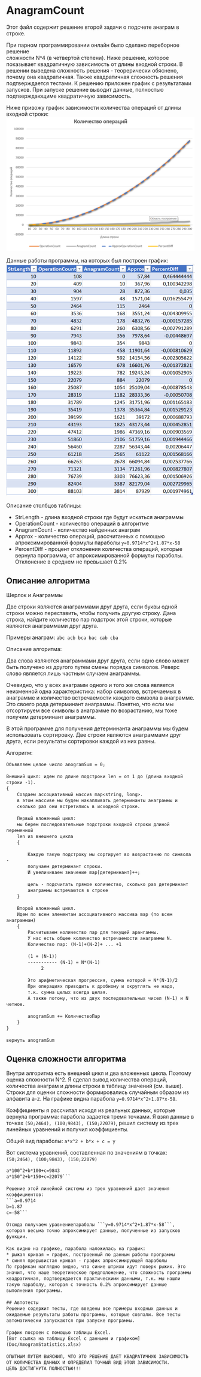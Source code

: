 # AnagramCount

Этот файл содержит решение второй задачи о подсчете анаграм в строке. 

При парном программировании онлайн было сделано переборное решение  
сложности N^4 (в четвертой степени). Ниже решение, которое показывает квадратичную зависимость от длины входной строки. В решении выведена сложность решения - теорерически обяснено, почему она квадратичная.
Также квадратичная сложность решения подтверждается тестами. К решению приложен график с результатами запусков.
При запуске решение выводит данные, полностью подтверждающиме квадратичную зависимость.

Ниже привожу график зависимости количества операций от длины входной строки:
![График зависимости](Doc/graph_anagram.png)

Данные работы программы, на которых был построен график:
![Результат работы программы](Doc/anagram_statistics.png)

Описание столбцов таблицы:
* StrLength - длина входной строки где будут искаться анаграммы
* OperationCount - количество операций в алгоритме
* AnagramCount - количество найденных анаграм
* Approx - количество операций, рассчитанных с помощью апроксимированной формулы параболы ```y=0.9714*x^2+1.87*x-58```
* PercentDiff - процент отклонения количества операций, которые вернула программа, от апроксимированной формулы параболы. Отклонение в среднем не превышает 0.2% 

## Описание алгоритма
Шерлок и Анаграммы

Две строки являются анаграммами друг друга, если буквы одной строки можно переставить, чтобы 
получить другую строку. Дана строка, найдите количество пар подстрок этой строки, которые 
являются анаграммами друг друга.

Примеры анаграм: ```abc acb bca bac cab cba```

Описание алгоритма:

Два слова являются анаграммами друг друга, если одно слово может быть получено из другого путем смены порядка символов. Реверс слово является лишь частным случаем анаграммы.

Очевидно, что у всех анаграмм одного и того же слова является неизменной одна характеристика: набор символов, встречаемых в анаграмме и количество встречаемости каждого символа в анаграмме. Это своего рода детерминант анаграммы. Понятно, что если мы отсортируем все символы в анаграмме по возрастанию, мы тоже получим детерминант анаграммы.

В этой программе для получения детерминанта анаграммы мы будем использовать сортировку.
Две строки являются анаграммами друг друга, если результаты сортировки каждой из них равны.

Алгоритм:
```
Объявляем целое число anogramSum = 0;

Внешний цикл: идем по длине подстроки len = от 1 до (длина входной строки -1).
{
    Создаем ассоциативный массив map<string, long>.
    в этом массиве мы будем накапливать детерминанты анаграммы и 
    сколько раз они встретились в исходной строке.
    
    Первый вложенный цикл: 
    мы берем последовательные подстроки входной строки длиной переменной 
    len из внешнего цикла
    {

        Каждую такую подстроку мы сортирует во возрастанию по символа - 
        получаем детерминант строки.
        И увеличиваем значение map[детерминант]++;

        цель - подсчитать прямое количество, сколько раз детерминант 
        анаграммы встречаются в строке
    }
    
    Второй вложенный цикл.
    Идем по всем элементам ассоциативного массива map (по всем анаграммам)
    {
        Расчитываем количество пар для текущей арангаммы.
        У нас есть общее количество встречаемости анаграммы N.
        Количество пар: (N-1)+(N-2)+ ... +1

        (1 + (N-1))
        ----------- (N-1) = N*(N-1)
             2

        Это арифметическая прогрессия, сумма которой = N*(N-1)/2
        При операциях приводить к дробному и округлять не надо, 
        т.к. сумма целых всегда целая.
        А также потому, что из двух последовательных чисел (N-1) и N четное. 

        anogramSum += КоличествоПар
    }
}

вернуть anogramSum 
```

## Оценка сложности алгоритма
Внутри алгоритма есть внешний цикл и два вложенных цикла. Поэтому оценка сложности N^2.
Я сделал вывод количества операций, количества анаграм и длины строки в таблицу значений (см. выше). Строки для оценки сложности формировались случайным образом из алфавита a-z.
На графике видна парабола ```y=0.9714*x^2+1.87*x-58```.

Коэффициенты я рассчитал исходя из реальных данных, которые вернула программа: парабола задается тремя точками. Я взял данные в точках ```(50;2464), (100;9843), (150;22079)```, решил систему из трех линейных уравнений и получил коэффициенты. 

Общий вид параболы: ```a*x^2 + b*x + c = y```

Вот система уравнений, составленная по значениям в точках: ```(50;2464), (100;9843), (150;22079)```
```a*50^2+b*50+c=2464
a*100^2+b*100+c=9843
a*150^2+b*150+c=22079```

Решение этой линейной системы из трех уравнений дает значения коэффициентов:
```a=0.9714
b=1.87
c=-58```

Отсюда получаем уравнениепараболы ```y=0.9714*x^2+1.87*x-58```, которая весьма точно апроксимирует данные, полученные из запусков функции.

Как видно на графике, парабола наложилась на график: 
* рыжая кривая = график, построенный по данным работы программы
* синяя прерывистая кривая - график апроксимирующей параболы
По графикам наглядно видно, что синие штрихи идут поверх рыжих. Это значит, что наше теоретическое предположение, что сложность программы квадратичная, подтверждается практическими данными, т.к. мы нашли такую параболу, которая с точность 0.2% апроксимирует данные выполнения программы.  

## Автотесты
Решение содержит тесты, где введены все примеры входных данных и ожидаемые результаты работы программы, которые совпали. Все тесты автоматически запускаются при запуске программы. 

График посроен с помощью таблицы Excel. 
[Вот ссылка на таблицу Excel с данными и графиком](Doc/AmogramStatistics.xlsx)

ОПЫТНЫМ ПУТЕМ ВЫЯСНИЛ, ЧТО ЭТО РЕШЕНИЕ ДАЕТ КВАДРАТИЧНУЮ ЗАВИСИМОСТЬ ОТ КОЛИЧЕСТВА ДАННЫХ И ОПРЕДЕЛИЛ ТОЧНЫЙ ВИД ЭТОЙ ЗАВИСИМОСТИ.
ЦЕЛЬ ДОСТИГНУТА ПОЛНОСТЬЮ!!!

